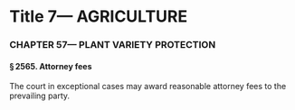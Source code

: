 
# Title 7— AGRICULTURE
### CHAPTER 57— PLANT VARIETY PROTECTION
#### § 2565. Attorney fees

The court in exceptional cases may award reasonable attorney fees to the prevailing party.
